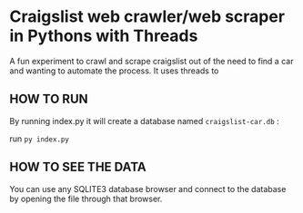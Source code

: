 # Craigslist web crawler/web scraper in Pythons with Threads

A fun experiment to crawl and scrape craigslist out of the need to find a car and wanting to automate the process. It uses threads to 

## HOW TO RUN

By running index.py it will create a database named `craigslist-car.db` :

run `py index.py`

## HOW TO SEE THE DATA

You can use any SQLITE3 database browser and connect to the database by opening the file through that browser.
